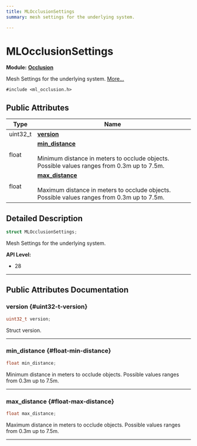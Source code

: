 ```yaml
---
title: MLOcclusionSettings
summary: mesh settings for the underlying system. 

---
```


# MLOcclusionSettings

**Module:** **[Occlusion](/versioned_docs/version-14-Jun-2023/api-ref/api/Modules/group___occlusion/group___occlusion.md)**



Mesh Settings for the underlying system.  [More...](#detailed-description)


`#include <ml_occlusion.h>`

## Public Attributes

| Type           | Name           |
| -------------- | -------------- |
| uint32_t | **[version](/versioned_docs/version-14-Jun-2023/api-ref/api/Modules/group___occlusion/struct_m_l_occlusion_settings.md#uint32-t-version)**  |
| float | **[min_distance](/versioned_docs/version-14-Jun-2023/api-ref/api/Modules/group___occlusion/struct_m_l_occlusion_settings.md#float-min-distance)** <br></br>Minimum distance in meters to occlude objects. Possible values ranges from 0.3m up to 7.5m.  |
| float | **[max_distance](/versioned_docs/version-14-Jun-2023/api-ref/api/Modules/group___occlusion/struct_m_l_occlusion_settings.md#float-max-distance)** <br></br>Maximum distance in meters to occlude objects. Possible values ranges from 0.3m up to 7.5m.  |

## Detailed Description

```cpp
struct MLOcclusionSettings;
```

Mesh Settings for the underlying system. 




**API Level:**
  * 28




-----------
## Public Attributes Documentation

### version {#uint32-t-version}

```cpp
uint32_t version;
```


Struct version. 





-----------

### min_distance {#float-min-distance}

```cpp
float min_distance;
```

Minimum distance in meters to occlude objects. Possible values ranges from 0.3m up to 7.5m. 





-----------

### max_distance {#float-max-distance}

```cpp
float max_distance;
```

Maximum distance in meters to occlude objects. Possible values ranges from 0.3m up to 7.5m. 





-----------

